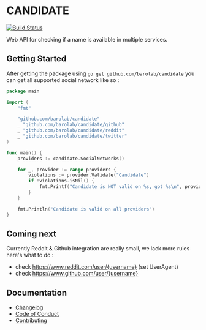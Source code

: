 # CANDIDATE

[![Build Status](https://drone.raimon.eu/api/badges/romain/candidate/status.svg)](https://drone.raimon.eu/romain/candidate)

Web API for checking if a name is available in multiple services.

## Getting Started

After getting the package using `go get github.com/barolab/candidate` you can get all supported social network like so :

```go
package main

import (
	"fmt"

	"github.com/barolab/candidate"
	_ "github.com/barolab/candidate/github"
	_ "github.com/barolab/candidate/reddit"
	_ "github.com/barolab/candidate/twitter"
)

func main() {
	providers := candidate.SocialNetworks()

    for _, provider := range providers {
        violations := provider.Validate("Candidate")
        if !violations.isNil() {
            fmt.Printf("Candidate is NOT valid on %s, got %s\n", provider, violations)
        }
    }

    fmt.Println("Candidate is valid on all providers")
}
```

## Coming next

Currently Reddit & Github integration are really small, we lack more rules here's what to do :

- check https://www.reddit.com/user/{username} (set UserAgent)
- check https://www.github.com/user/{username}

## Documentation

- [Changelog](/doc/CHANGELOG)
- [Code of Conduct](/doc/CODE_OF_CONDUCT.md)
- [Contributing](/doc/CONTRIBUTING.md)
